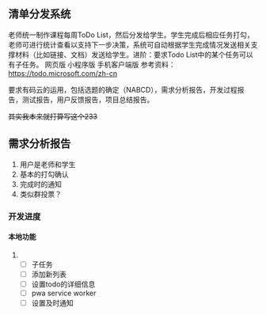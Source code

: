 ## 清单分发系统

老师统一制作课程每周ToDo List，然后分发给学生。学生完成后相应任务打勾，老师可进行统计查看以支持下一步决策，系统可自动根据学生完成情况发送相关支撑材料（比如链接、文档）发送给学生。进阶：要求Todo List中的某个任务可以有子任务。
网页版
小程序版
手机客户端版
参考资料：<https://todo.microsoft.com/zh-cn>

要求有码云的运用，包括选题的确定（NABCD），需求分析报告，开发过程报告，测试报告，用户反馈报告，项目总结报告。

<s>其实我本来就打算写这个233</s>

## 需求分析报告

1. 用户是老师和学生
2. 基本的打勾确认
3. 完成时的通知
4. 类似群投票？

### 开发进度

#### 本地功能

1. - [ ] 子任务
   - [ ] 添加新列表
   - [ ] 设置todo的详细信息
   - [ ] pwa service worker
   - [ ] 设置及时通知